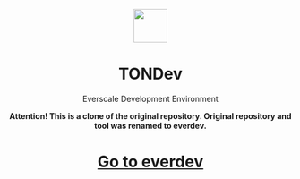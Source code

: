 <p align="center"><a href="https://www.npmjs.com/package/tondev"><img src="assets/tondev.png" height="60"/></a></p>
<h1 align="center">TONDev</h1>
<p align="center">Everscale Development Environment</p>
<p align="center"><b>Attention! This is a clone of the original repository. Original repository and tool was renamed to everdev. </b></p>
<h1 align="center"><a href="https://github.com/tonlabs/everdev">Go to everdev</a></h1>
